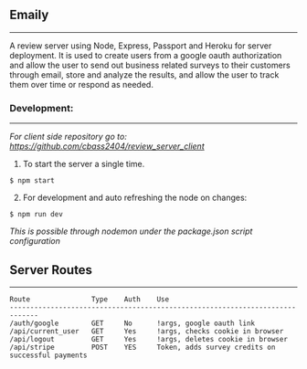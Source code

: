 ## Emaily

---

A review server using Node, Express, Passport and Heroku for server deployment. It is used to create users from a google oauth authorization and allow the user to send out business related surveys to their customers through email, store and analyze the results, and allow the user to track them over time or respond as needed.

### Development:

---

_For client side repository go to: https://github.com/cbass2404/review_server_client_

1. To start the server a single time.

```
$ npm start
```

2. For development and auto refreshing the node on changes:

```
$ npm run dev
```

_This is possible through nodemon under the package.json script configuration_

## Server Routes

---

```
Route               Type    Auth    Use
-----------------------------------------------------------------------------
/auth/google        GET     No      !args, google oauth link
/api/current_user   GET     Yes     !args, checks cookie in browser
/api/logout         GET     Yes     !args, deletes cookie in browser
/api/stripe         POST    YES     Token, adds survey credits on successful payments
```
